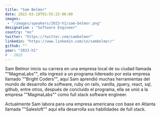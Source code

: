 ```yaml
---
title: "Sam Belmor"
date: 2022-03-18T01:55:23-06:00
images: 
 - "/images/speakers/2023-h1/sam-belmor.png"
designation : "Software Engineer"
country: "mx"
twitter: "https://twitter.com/sambelmor"
linkedin: "https://www.linkedin.com/in/sambelmor/"
github: ""
year: "2023-h1"
# - 2022
---
```


Sam Belmor inicio su carrera en una empresa local de su ciudad llamada ""MagmaLabs"", ella ingresó a un programa lidereado por esta empresa llamado ""Bright Coders"", aquí Sam aprendió muchas herramientas del mundo de desarrollo de software, ruby on rails, vanilla, jquery, react, sql, github, entre otros, después de concluido el programa, ella se unió a la empresa ""MagmaLabs"" como full stack software engineer. 

Actualmente Sam labora para una empresa americana con base en Atlanta llamada ""Salesloft"" aquí ella desarrolla sus habilidades de full stack.